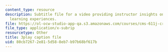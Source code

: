 ```yaml
---
content_type: resource
description: Subtitle file for a video providing instructor insights on sequencing
  learning experiences.
file: https://ol-ocw-studio-app-qa.s3.amazonaws.com/courses/cms-611j-creating-video-games-fall-2014/80cb72672e815d588eb7b97b68bf617b_lyR4HQ01nos.vtt
file_type: application/x-subrip
resourcetype: Other
title: 3play caption file
uid: 80cb7267-2e81-5d58-8eb7-b97b68bf617b
---
```

